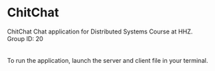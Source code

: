 # ChitChat
ChitChat Chat application for Distributed Systems Course at HHZ. <br/>
Group ID: 20<br/>
<br/>
<br/>
To run the application, launch the server and client file in your terminal.

